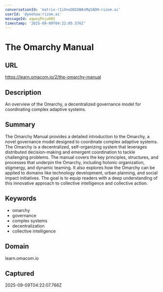 ```yaml
---
conversationId: 'matrix-!IiXnxQOIANAsMqSADH:rizom.ai'
userId: '@yeehaa:rizom.ai'
messageId: aqwoyPnju60I
timestamp: '2025-09-09T04:22:05.576Z'
---
```

# The Omarchy Manual

## URL
https://learn.omacom.io/2/the-omarchy-manual

## Description
An overview of the Omarchy, a decentralized governance model for coordinating complex adaptive systems.

## Summary
The Omarchy Manual provides a detailed introduction to the Omarchy, a novel governance model designed to coordinate complex adaptive systems. The Omarchy is a decentralized, self-organizing system that leverages distributed decision-making and emergent coordination to tackle challenging problems. The manual covers the key principles, structures, and processes that underpin the Omarchy, including holonic organization, stigmergy, and dynamic teaming. It also explores how the Omarchy can be applied to domains like technology development, urban planning, and social impact initiatives. The goal is to equip readers with a deep understanding of this innovative approach to collective intelligence and collective action.

## Keywords

- omarchy
- governance
- complex systems
- decentralization
- collective intelligence

## Domain
learn.omacom.io

## Captured
2025-09-09T04:22:07.766Z
